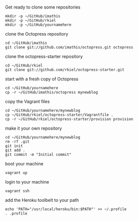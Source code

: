 Get ready to clone some repositories

    mkdir -p ~/GitHub/imathis
    mkdir -p ~/GitHub/rkiel
    mkdir -p ~/GitHub/yournamehere

clone the Octopress repository

    cd ~/GitHub/imathis
    git clone git://github.com/imathis/octopress.git octopress

clone the octopress-starter repository

    cd ~/GitHub/rkiel
    git clone git://github.com/rkiel/octopress-starter.git

start with a fresh copy of Octopress

    cd ~/GitHub/yournamehere
    cp -r ~/GitHub/imathis/octopress mynewblog

copy the Vagrant files

    cd ~/GitHub/yournamehere/mynewblog
    cp ~/GitHub/rkiel/octopress-starter/Vagrantfile .
    cp -r ~/GitHub/rkiel/octopress-starter/provision provision

make it your own repository

    cd ~/GitHub/yournamehere/mynewblog
    rm -rf .git
    git init
    git add .
    git commit -m "Initial commit"

boot your machine

    vagrant up

login to your machine

    vagrant ssh

add the Heroku toolbelt to your path

    echo 'PATH="/usr/local/heroku/bin:$PATH"' >> ~/.profile
    . .profile

